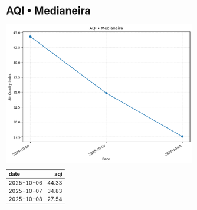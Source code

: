 # AQI • Medianeira

![chart](/reports/img/2025-10-06_aqi.png)

| date       |   aqi |
|:-----------|------:|
| 2025-10-06 | 44.33 |
| 2025-10-07 | 34.83 |
| 2025-10-08 | 27.54 |
